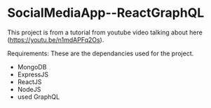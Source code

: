 # SocialMediaApp--ReactGraphQL

This project is from a tutorial from youtube video talking about here (https://youtu.be/n1mdAPFq2Os).

Requirements:
These are the dependancies used for the project.
- MongoDB
- ExpressJS
- ReactJS
- NodeJS
- used GraphQL